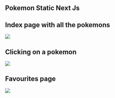 ## Pokemon Static Next Js


## Index page with all the pokemons

![](https://firebasestorage.googleapis.com/v0/b/portafolio-ce203.appspot.com/o/poke1.jpg?alt=media&token=ffac303d-7644-4181-9cb8-451eaad51cc4)


## Clicking on a pokemon

![](https://firebasestorage.googleapis.com/v0/b/portafolio-ce203.appspot.com/o/poke2.jpg?alt=media&token=888bb5b8-740d-4952-9475-2553bf3567c7)


## Favourites page

![](https://firebasestorage.googleapis.com/v0/b/portafolio-ce203.appspot.com/o/poke3.jpg?alt=media&token=5f612ab4-b8cb-4f6e-9c46-2660914e6f6d)